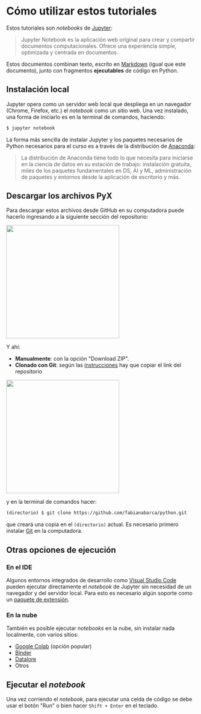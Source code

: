 # Cómo utilizar estos tutoriales

Estos tutoriales son *notebooks* de [Jupyter](https://jupyter.org/):

> Jupyter Notebook es la aplicación web original para crear y compartir documentos computacionales. Ofrece una experiencia simple, optimizada y centrada en documentos.

Estos documentos combinan texto, escrito en [Markdown](https://www.markdownguide.org/) (igual que este documento), junto con fragmentos **ejecutables** de código en Python.

## Instalación local

Jupyter opera como un servidor web local que despliega en un navegador (Chrome, Firefox, etc.) el *notebook* como un sitio web. Una vez instalado, una forma de iniciarlo es en la terminal de comandos, haciendo:

```bash
$ jupyter notebook
```

La forma más sencilla de instalar Jupyter y los paquetes necesarios de Python necesarios para el curso es a través de la distribución de [Anaconda](https://www.anaconda.com/products/distribution):

> La distribución de Anaconda tiene todo lo que necesita para iniciarse en la ciencia de datos en su estación de trabajo: instalación gratuita, miles de los paquetes fundamentales en DS, AI y ML, administración de paquetes y entornos desde la aplicación de escritorio y más.

## Descargar los archivos PyX

Para descargar estos archivos desde GitHub en su computadora puede hacerlo ingresando a la siguiente sección del repositorio:

<img src="https://docs.github.com/assets/cb-20363/mw-1000/images/help/repository/code-button.webp"  width="300">

Y ahí:

- **Manualmente**: con la opción "Download ZIP".
- **Clonado con Git**: según las [instrucciones](https://docs.github.com/es/repositories/creating-and-managing-repositories/cloning-a-repository) hay que copiar el link del repositorio 

<img src="https://docs.github.com/assets/cb-33207/mw-1000/images/help/repository/https-url-clone-cli.webp"  width="300">

y en la terminal de comandos hacer:

```bash
(directorio) $ git clone https://github.com/fabianabarca/python.git
```

que creará una copia en el `(directorio)` actual. Es necesario primero instalar [Git](https://git-scm.com/) en la computadora.

## Otras opciones de ejecución

### En el IDE

Algunos entornos integrados de desarrollo como [Visual Studio Code](https://code.visualstudio.com/) pueden ejecutar directamente el *notebook* de Jupyter sin necesidad de un navegador y del servidor local. Para esto es necesario algún soporte como un [paquete de extensión](https://marketplace.visualstudio.com/items?itemName=ms-toolsai.jupyter).

### En la nube

También es posible ejecutar *notebooks* en la nube, sin instalar nada localmente, con varios sitios:

- [Google Colab](https://colab.research.google.com/) (opción popular)
- [Binder](https://mybinder.org/)
- [Datalore](https://datalore.jetbrains.com/)
- Otros

## Ejecutar el *notebook*

Una vez corriendo el *notebook*, para ejecutar una celda de código se debe usar el botón "Run" o bien hacer `Shift + Enter` en el teclado.
